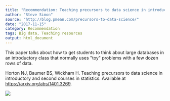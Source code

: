 ```yaml
---
title: "Recommendation: Teaching precursors to data science in introductory and second courses in statistics"
author: "Steve Simon"
source: "http://blog.pmean.com/precursors-to-data-science/"
date: "2017-11-15"
category: Recommendation
tags: Big data, Teaching resources
output: html_document
---
```


This paper talks about how to get students to think about large
databases in an introductory class that normally uses "toy" problems
with a few dozen rows of data.

<!---More--->

Horton NJ, Baumer BS, Wickham H. Teaching precursors to data science in
introductory and second courses in statistics. Available at
<https://arxiv.org/abs/1401.3269>.

![](../../../web/images/17/precursors-to-data-science01.png)




